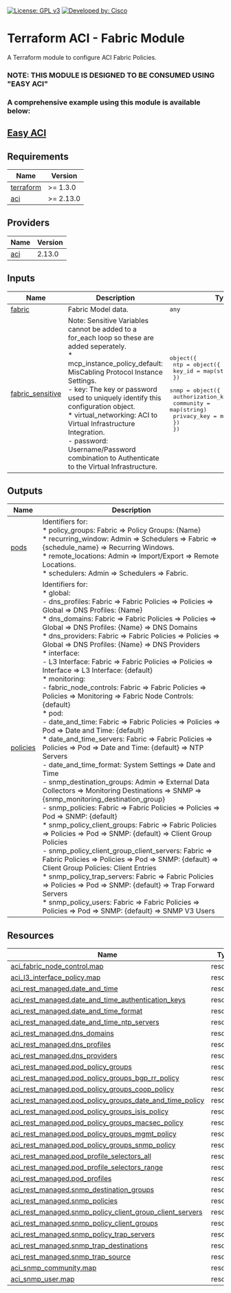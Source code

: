 <!-- BEGIN_TF_DOCS -->
[![License: GPL v3](https://img.shields.io/badge/License-GPLv3-blue.svg)](https://www.gnu.org/licenses/gpl-3.0)
[![Developed by: Cisco](https://img.shields.io/badge/Developed%20by-Cisco-blue)](https://developer.cisco.com)

# Terraform ACI - Fabric Module

A Terraform module to configure ACI Fabric Policies.

### NOTE: THIS MODULE IS DESIGNED TO BE CONSUMED USING "EASY ACI"

### A comprehensive example using this module is available below:

## [Easy ACI](https://github.com/terraform-cisco-modules/easy-aci)

## Requirements

| Name | Version |
|------|---------|
| <a name="requirement_terraform"></a> [terraform](#requirement\_terraform) | >= 1.3.0 |
| <a name="requirement_aci"></a> [aci](#requirement\_aci) | >= 2.13.0 |
## Providers

| Name | Version |
|------|---------|
| <a name="provider_aci"></a> [aci](#provider\_aci) | 2.13.0 |
## Inputs

| Name | Description | Type | Default | Required |
|------|-------------|------|---------|:--------:|
| <a name="input_fabric"></a> [fabric](#input\_fabric) | Fabric Model data. | `any` | n/a | yes |
| <a name="input_fabric_sensitive"></a> [fabric\_sensitive](#input\_fabric\_sensitive) | Note: Sensitive Variables cannot be added to a for\_each loop so these are added seperately.<br>    * mcp\_instance\_policy\_default: MisCabling Protocol Instance Settings.<br>      - key: The key or password used to uniquely identify this configuration object.<br>    * virtual\_networking: ACI to Virtual Infrastructure Integration.<br>      - password: Username/Password combination to Authenticate to the Virtual Infrastructure. | <pre>object({<br>    ntp = object({<br>      key_id = map(string)<br>    })<br>    snmp = object({<br>      authorization_key = map(string)<br>      community         = map(string)<br>      privacy_key       = map(string)<br>    })<br>  })</pre> | <pre>{<br>  "ntp": {<br>    "key_id": {}<br>  },<br>  "snmp": {<br>    "authorization_key": {},<br>    "community": {},<br>    "privacy_key": {}<br>  }<br>}</pre> | no |
## Outputs

| Name | Description |
|------|-------------|
| <a name="output_pods"></a> [pods](#output\_pods) | Identifiers for:<br>  * policy\_groups: Fabric => Policy Groups: {Name}<br>  * recurring\_window: Admin => Schedulers => Fabric => {schedule\_name} => Recurring Windows.<br>  * remote\_locations: Admin => Import/Export => Remote Locations.<br>  * schedulers: Admin => Schedulers => Fabric. |
| <a name="output_policies"></a> [policies](#output\_policies) | Identifiers for:<br>  * global:<br>    - dns\_profiles: Fabric => Fabric Policies => Policies => Global => DNS Profiles: {Name}<br>      * dns\_domains:  Fabric => Fabric Policies => Policies => Global => DNS Profiles: {Name} => DNS Domains<br>      * dns\_providers:  Fabric => Fabric Policies => Policies => Global => DNS Profiles: {Name} => DNS Providers<br>  * interface:<br>    - L3 Interface:  Fabric => Fabric Policies => Policies => Interface => L3 Interface: {default}<br>  * monitoring:<br>    - fabric\_node\_controls:  Fabric => Fabric Policies => Policies => Monitoring => Fabric Node Controls: {default}<br>  * pod:<br>    - date\_and\_time: Fabric => Fabric Policies => Policies => Pod => Date and Time: {default}<br>      * date\_and\_time\_servers: Fabric => Fabric Policies => Policies => Pod => Date and Time: {default} => NTP Servers<br>    - date\_and\_time\_format: System Settings => Date and Time<br>    - snmp\_destination\_groups: Admin => External Data Collectors => Monitoring Destinations => SNMP => {snmp\_monitoring\_destination\_group}<br>    - snmp\_policies: Fabric => Fabric Policies => Policies => Pod => SNMP: {default}<br>      * snmp\_policy\_client\_groups: Fabric => Fabric Policies => Policies => Pod => SNMP: {default} => Client Group Policies<br>        - snmp\_policy\_client\_group\_client\_servers: Fabric => Fabric Policies => Policies => Pod => SNMP: {default} => Client Group Policies: Client Entries<br>      * snmp\_policy\_trap\_servers: Fabric => Fabric Policies => Policies => Pod => SNMP: {default} => Trap Forward Servers<br>      * snmp\_policy\_users: Fabric => Fabric Policies => Policies => Pod => SNMP: {default} => SNMP V3 Users |
## Resources

| Name | Type |
|------|------|
| [aci_fabric_node_control.map](https://registry.terraform.io/providers/CiscoDevNet/aci/latest/docs/resources/fabric_node_control) | resource |
| [aci_l3_interface_policy.map](https://registry.terraform.io/providers/CiscoDevNet/aci/latest/docs/resources/l3_interface_policy) | resource |
| [aci_rest_managed.date_and_time](https://registry.terraform.io/providers/CiscoDevNet/aci/latest/docs/resources/rest_managed) | resource |
| [aci_rest_managed.date_and_time_authentication_keys](https://registry.terraform.io/providers/CiscoDevNet/aci/latest/docs/resources/rest_managed) | resource |
| [aci_rest_managed.date_and_time_format](https://registry.terraform.io/providers/CiscoDevNet/aci/latest/docs/resources/rest_managed) | resource |
| [aci_rest_managed.date_and_time_ntp_servers](https://registry.terraform.io/providers/CiscoDevNet/aci/latest/docs/resources/rest_managed) | resource |
| [aci_rest_managed.dns_domains](https://registry.terraform.io/providers/CiscoDevNet/aci/latest/docs/resources/rest_managed) | resource |
| [aci_rest_managed.dns_profiles](https://registry.terraform.io/providers/CiscoDevNet/aci/latest/docs/resources/rest_managed) | resource |
| [aci_rest_managed.dns_providers](https://registry.terraform.io/providers/CiscoDevNet/aci/latest/docs/resources/rest_managed) | resource |
| [aci_rest_managed.pod_policy_groups](https://registry.terraform.io/providers/CiscoDevNet/aci/latest/docs/resources/rest_managed) | resource |
| [aci_rest_managed.pod_policy_groups_bgp_rr_policy](https://registry.terraform.io/providers/CiscoDevNet/aci/latest/docs/resources/rest_managed) | resource |
| [aci_rest_managed.pod_policy_groups_coop_policy](https://registry.terraform.io/providers/CiscoDevNet/aci/latest/docs/resources/rest_managed) | resource |
| [aci_rest_managed.pod_policy_groups_date_and_time_policy](https://registry.terraform.io/providers/CiscoDevNet/aci/latest/docs/resources/rest_managed) | resource |
| [aci_rest_managed.pod_policy_groups_isis_policy](https://registry.terraform.io/providers/CiscoDevNet/aci/latest/docs/resources/rest_managed) | resource |
| [aci_rest_managed.pod_policy_groups_macsec_policy](https://registry.terraform.io/providers/CiscoDevNet/aci/latest/docs/resources/rest_managed) | resource |
| [aci_rest_managed.pod_policy_groups_mgmt_policy](https://registry.terraform.io/providers/CiscoDevNet/aci/latest/docs/resources/rest_managed) | resource |
| [aci_rest_managed.pod_policy_groups_snmp_policy](https://registry.terraform.io/providers/CiscoDevNet/aci/latest/docs/resources/rest_managed) | resource |
| [aci_rest_managed.pod_profile_selectors_all](https://registry.terraform.io/providers/CiscoDevNet/aci/latest/docs/resources/rest_managed) | resource |
| [aci_rest_managed.pod_profile_selectors_range](https://registry.terraform.io/providers/CiscoDevNet/aci/latest/docs/resources/rest_managed) | resource |
| [aci_rest_managed.pod_profiles](https://registry.terraform.io/providers/CiscoDevNet/aci/latest/docs/resources/rest_managed) | resource |
| [aci_rest_managed.snmp_destination_groups](https://registry.terraform.io/providers/CiscoDevNet/aci/latest/docs/resources/rest_managed) | resource |
| [aci_rest_managed.snmp_policies](https://registry.terraform.io/providers/CiscoDevNet/aci/latest/docs/resources/rest_managed) | resource |
| [aci_rest_managed.snmp_policy_client_group_client_servers](https://registry.terraform.io/providers/CiscoDevNet/aci/latest/docs/resources/rest_managed) | resource |
| [aci_rest_managed.snmp_policy_client_groups](https://registry.terraform.io/providers/CiscoDevNet/aci/latest/docs/resources/rest_managed) | resource |
| [aci_rest_managed.snmp_policy_trap_servers](https://registry.terraform.io/providers/CiscoDevNet/aci/latest/docs/resources/rest_managed) | resource |
| [aci_rest_managed.snmp_trap_destinations](https://registry.terraform.io/providers/CiscoDevNet/aci/latest/docs/resources/rest_managed) | resource |
| [aci_rest_managed.snmp_trap_source](https://registry.terraform.io/providers/CiscoDevNet/aci/latest/docs/resources/rest_managed) | resource |
| [aci_snmp_community.map](https://registry.terraform.io/providers/CiscoDevNet/aci/latest/docs/resources/snmp_community) | resource |
| [aci_snmp_user.map](https://registry.terraform.io/providers/CiscoDevNet/aci/latest/docs/resources/snmp_user) | resource |
<!-- END_TF_DOCS -->